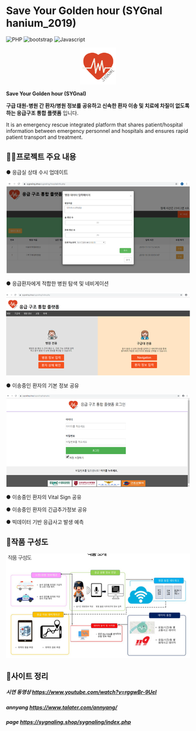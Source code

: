 # Save Your Golden hour (SYGnal hanium_2019)
![PHP](https://img.shields.io/badge/php-Web--Server-blue?logo=PHP)
![bootstrap](https://img.shields.io/badge/Bootstrap-CSS-blueviolet?logo=bootstrap)
![Javascript](https://img.shields.io/badge/SpeechRecognition-annyang-yellow?logo=Javascript)

<center><img src="./img/signal.png" alt="" width="100px"/></center>

__Save Your Golden hour (SYGnal)__

__구급 대원-병원 간 환자/병원 정보를 공유하고 신속한 환자 이송 및 치료에 차질이 없도록 하는 응급구조 통합 플랫폼__ 입니다.

It is an emergency rescue integrated platform that shares patient/hospital information between emergency personnel and hospitals and ensures rapid patient transport and treatment.

## 👨‍💻프로젝트 주요 내용

 ● 응급실 상태 수시 업데이트
 
 <center><img src="./img/check.png" alt="" width="600px"/></center>

 ● 응급환자에게 적합한 병원 탐색 및 네비게이션
 
 <center><img src="./img/main.png" alt="" width="600px"/></center>

 ● 이송중인 환자의 기본 정보 공유
 
 <center><img src="./img/login.png" alt="" width="600px"/></center>
 
 ● 이송중인 환자의 Vital Sign 공유
 
 ● 이송중인 환자의 긴급추가정보 공유
 
 ● 빅데이터 기반 응급사고 발생 예측

## 📑작품 구성도
![img](./img/architecture.png)

## 📑사이트 정리

##### 시연 동영상 https://www.youtube.com/watch?v=rggwBr-9UeI
##### annyang https://www.talater.com/annyang/
##### page https://sygnaling.shop/sygnaling/index.php

